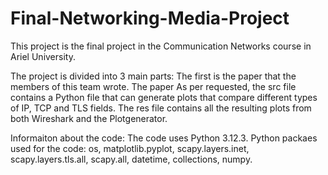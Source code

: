 # Final-Networking-Media-Project

This project is the final project in the Communication Networks course in Ariel University. 

The project is divided into 3 main parts: The first is the paper that the members of this team wrote. The paper 
As per requested, the src file contains a Python file that can generate plots that compare different types of IP, TCP and TLS fields. The res file contains all the resulting plots from both Wireshark and the Plotgenerator.

Informaiton about the code: The code uses Python 3.12.3. 
Python packaes used for the code: os, matplotlib.pyplot, scapy.layers.inet, scapy.layers.tls.all, scapy.all, datetime, collections, numpy.
